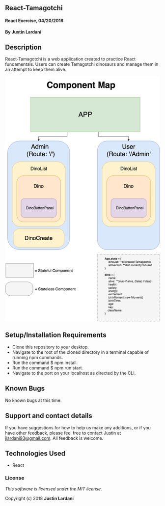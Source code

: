 ## React-Tamagotchi

#### React Exercise, 04/20/2018

#### By **Justin Lardani**

## Description

React-Tamagotchi is a web application created to practice React fundamentals. Users can create Tamagotchi dinosaurs and manage them in an attempt to keep them alive.

![alt text](https://github.com/jlardani93/react-tamagotchi/blob/master/src/assets/images/Tamagotchi_Component_Map.png)

## Setup/Installation Requirements

* Clone this repository to your desktop.
* Navigate to the root of the cloned directory in a terminal capable of running npm commands.
* Run the command $ npm install.
* Run the command $ npm run start.
* Navigate to the port on your localhost as directed by the CLI.

## Known Bugs

No known bugs at this time.

## Support and contact details

If you have suggestions for how to help us make any additions, or if you have other feedback, please feel free to contact Justin at jlardani93@gmail.com. All feedback is welcome.

## Technologies Used

* React

### License

*This software is licensed under the MIT license.*

Copyright (c) 2018 **Justin Lardani**
